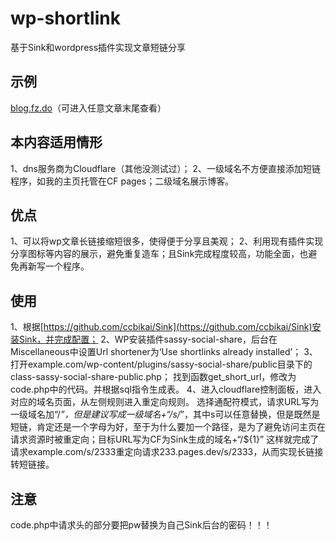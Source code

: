 # wp-shortlink
基于Sink和wordpress插件实现文章短链分享

## 示例
[blog.fz.do](blog.fz.do)（可进入任意文章末尾查看）

## 本内容适用情形
1、dns服务商为Cloudflare（其他没测试过）；
2、一级域名不方便直接添加短链程序，如我的主页托管在CF pages；二级域名展示博客。

## 优点
1、可以将wp文章长链接缩短很多，使得便于分享且美观；
2、利用现有插件实现分享图标等内容的展示，避免重复造车；且Sink完成程度较高，功能全面，也避免再新写一个程序。

## 使用
1、根据[https://github.com/ccbikai/Sink](https://github.com/ccbikai/Sink)安装Sink，并完成配置；
2、WP安装插件sassy-social-share，后台在Miscellaneous中设置Url shortener为‘Use shortlinks already installed’；
3、打开example.com/wp-content/plugins/sassy-social-share/public目录下的class-sassy-social-share-public.php；
找到函数get_short_url，修改为code.php中的代码。并根据sql指令生成表。
4、进入cloudflare控制面板，进入对应的域名页面，从左侧规则进入重定向规则。
选择通配符模式，请求URL写为一级域名加“/*”，但是建议写成一级域名+“/s/*”，其中s可以任意替换，但是既然是短链，肯定还是一个字母为好，至于为什么要加一个路径，是为了避免访问主页在请求资源时被重定向；目标URL写为CF为Sink生成的域名+“/${1}”
这样就完成了请求example.com/s/2333重定向请求233.pages.dev/s/2333，从而实现长链接转短链接。

## 注意
code.php中请求头的部分要把pw替换为自己Sink后台的密码！！！

